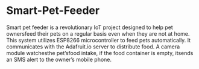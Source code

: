# Smart-Pet-Feeder
Smart pet feeder is a revolutionary IoT project designed to help pet ownersfeed their pets on a regular basis even when they are not at home. This system utilizes ESP8266 microcontroller to feed pets automatically. It communicates with the Adafruit.io server to distribute food. A camera module watchesthe pet’sfood intake, if the food container is empty, itsends an SMS alert to the owner’s mobile phone.
